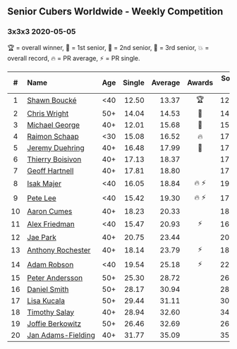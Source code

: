 ## Senior Cubers Worldwide - Weekly Competition
### 3x3x3 2020-05-05

🏆 = overall winner, 🥇 = 1st senior, 🥈 = 2nd senior, 🥉 = 3rd senior, 💥 = overall record, 🔥 = PR average, ⚡ = PR single.

| # | Name | Age | Single | Average | Awards | Solve 1 | Solve 2 | Solve 3 | Solve 4 | Solve 5 | Video |
| :--: | :-- | :--: | --: | --: | :--: | --: | --: | --: | --: | --: | :-- |
| 1 | [<span style="white-space: nowrap">Shawn Boucké</span>](../../persons/shawn_boucke/333.md) | <40 | 12.50 | 13.37 | 🏆 | 12.50 | 13.98 | 15.86 | 13.22 | 12.92 | [Link](https://www.facebook.com/events/3313106775587396/permalink/3314269408804466/) |
| 2 | [<span style="white-space: nowrap">Chris Wright</span>](../../persons/chris_wright/333.md) | 50+ | 14.04 | 14.53 | 🥇 | 14.87 | 14.53 | 14.18 | 14.04 | 15.04 | [Link](https://www.facebook.com/events/3313106775587396/permalink/3313461472218593/) |
| 3 | [<span style="white-space: nowrap">Michael George</span>](../../persons/michael_george/333.md) | 40+ | 12.01 | 15.68 | 🥈 | 15.26 | 12.01 | 15.79 | 16.00 | 30.24 | [Link](https://www.facebook.com/events/3313106775587396/permalink/3315209538710453/) |
| 4 | [<span style="white-space: nowrap">Raimon Schaap</span>](../../persons/raimon_schaap/333.md) | <30 | 15.08 | 16.52 | 🔥 | 17.59 | 18.11 | 15.92 | 16.05 | 15.08 | [Link](https://www.facebook.com/events/3313106775587396/permalink/3313138838917523/) |
| 5 | [<span style="white-space: nowrap">Jeremy Duehring</span>](../../persons/jeremy_duehring/333.md) | 40+ | 16.48 | 17.99 | 🥉 | 17.72 | 17.73 | 16.48 | 18.51 | 19.23 | [Link](https://www.facebook.com/events/3313106775587396/permalink/3318857528345654/) |
| 6 | [<span style="white-space: nowrap">Thierry Boisivon</span>](../../persons/thierry_boisivon/333.md) | 40+ | 17.13 | 18.37 |  | 17.13 | 17.75 | 18.97 | 18.38 | 19.11 | [Link](https://www.facebook.com/events/3313106775587396/permalink/3314504215447652/) |
| 7 | [<span style="white-space: nowrap">Geoff Hartnell</span>](../../persons/geoff_hartnell/333.md) | 40+ | 17.81 | 18.80 |  | 17.81 | 22.44 | 18.42 | 19.19 | 18.78 | [Link](https://www.facebook.com/events/3313106775587396/permalink/3317302788501128/) |
| 8 | [<span style="white-space: nowrap">Isak Majer</span>](../../persons/isak_majer/333.md) | <40 | 16.05 | 18.84 | 🔥 ⚡ | 19.93 | 16.05 | 16.06 | 20.52 | 20.52 | [Link](https://www.facebook.com/events/3313106775587396/permalink/3313416688889738/) |
| 9 | [<span style="white-space: nowrap">Pete Lee</span>](../../persons/pete_lee/333.md) | <40 | 15.42 | 19.30 | 🔥 ⚡ | 17.59 | 15.42 | 22.71 | 21.28 | 19.03 | [Link](https://www.facebook.com/events/3313106775587396/permalink/3316053878626019/) |
| 10 | [<span style="white-space: nowrap">Aaron Cumes</span>](../../persons/aaron_cumes/333.md) | 40+ | 18.23 | 20.33 |  | 18.96 | 18.23 | 21.26 | 23.88 | 20.77 | [Link](https://www.facebook.com/events/3313106775587396/permalink/3313358892228851/) |
| 11 | [<span style="white-space: nowrap">Alex Friedman</span>](../../persons/alex_friedman/333.md) | <40 | 15.47 | 20.93 | ⚡ | 16.55 | 15.47 | 24.45 | 21.79 | 29.27 | [Link](https://www.facebook.com/events/3313106775587396/permalink/3318780915019982/) |
| 12 | [<span style="white-space: nowrap">Jae Park</span>](../../persons/jae_park/333.md) | 40+ | 20.75 | 23.44 |  | 20.75 | 23.53 | 23.37 | 24.25 | 23.41 | [Link](https://www.facebook.com/events/3313106775587396/permalink/3314665742098166/) |
| 13 | [<span style="white-space: nowrap">Anthony Rochester</span>](../../persons/anthony_rochester/333.md) | 40+ | 18.14 | 23.79 | ⚡ | 18.14 | 22.12 | 23.90 | 25.35 | 30.71 | [Link](https://www.facebook.com/events/3313106775587396/permalink/3313870592177681/) |
| 14 | [<span style="white-space: nowrap">Adam Robson</span>](../../persons/adam_robson/333.md) | <40 | 19.54 | 25.18 | ⚡ | 22.28 | 19.54 | 28.77 | 29.30 | 24.48 | [Link](https://www.facebook.com/events/3313106775587396/permalink/3318006955097378/) |
| 15 | [<span style="white-space: nowrap">Peter Andersson</span>](../../persons/peter_andersson/333.md) | 50+ | 25.30 | 28.72 |  | 26.74 | 30.03 | 29.40 | 25.30 | 32.85 | [Link](https://www.facebook.com/events/3313106775587396/permalink/3317987701765970/) |
| 16 | [<span style="white-space: nowrap">Daniel Smith</span>](../../persons/daniel_smith/333.md) | 50+ | 28.17 | 30.94 |  | 28.54 | 28.17 | 38.84 | 33.79 | 30.50 | [Link](https://www.facebook.com/events/3313106775587396/permalink/3318020555096018/) |
| 17 | [<span style="white-space: nowrap">Lisa Kucala</span>](../../persons/lisa_kucala/333.md) | 50+ | 29.44 | 31.11 |  | 30.38 | 32.20 | 29.44 | 30.76 | 33.49 | [Link](https://www.facebook.com/events/3313106775587396/permalink/3317181021846638/) |
| 18 | [<span style="white-space: nowrap">Timothy Salay</span>](../../persons/timothy_salay/333.md) | 40+ | 28.94 | 32.60 |  | 34.56 | 29.04 | 28.94 | 38.00 | 34.20 | [Link](https://www.facebook.com/BigTSpot/videos/10215917029789870/) |
| 19 | [<span style="white-space: nowrap">Joffie Berkowitz</span>](../../persons/joffie_berkowitz/333.md) | 50+ | 26.46 | 32.69 |  | 26.46 | 34.88 | 27.53 | 35.64 | 36.03 | |
| 20 | [<span style="white-space: nowrap">Jan Adams-Fielding</span>](../../persons/jan_adams_fielding/333.md) | 40+ | 31.77 | 35.09 |  | 35.39 | 35.27 | 31.77 | 34.60 | 38.82 | [Link](https://www.facebook.com/events/3313106775587396/permalink/3319051371659603/) |

<!-- Global site tag (gtag.js) - Google Analytics -->
<script async src="https://www.googletagmanager.com/gtag/js?id=UA-86348435-3"></script>
<script>window.dataLayer = window.dataLayer || []; function gtag() {dataLayer.push(arguments);} gtag('js', new Date()); gtag('config', 'UA-86348435-3');</script>
